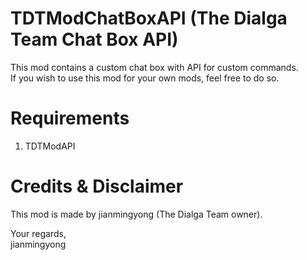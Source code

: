 # TDTModChatBoxAPI (The Dialga Team Chat Box API)
This mod contains a custom chat box with API for custom commands. <br />
If you wish to use this mod for your own mods, feel free to do so.

# Requirements
1. TDTModAPI

# Credits & Disclaimer
This mod is made by jianmingyong (The Dialga Team owner).

Your regards, <br />
jianmingyong